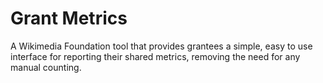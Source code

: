 Grant Metrics
=============

A Wikimedia Foundation tool that provides grantees a simple, easy to use interface for reporting their shared metrics, removing the need for any manual counting.

